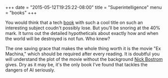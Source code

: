 +++
date = "2015-05-12T19:25:22-08:00"
title = "Superintelligence"
menu = "books"
+++

You would think that a tech [book](http://www.amazon.com/Superintelligence-Dangers-Strategies-Nick-Bostrom-ebook/dp/B00LOOCGB2) with such a cool title on such an interesting subject coudn't possibly lose.  But you'll be snoring at the 40% mark.  It turns out the detailed hypotheticals about exactly how and when the world will be destroyed is not fun.  Who knew?

The one saving grace that makes the whole thing worth it is the movie "Ex Machina," which should be required after every reading.  It is doubtful you will understand the plot of the movie without the background [Nick Bostrom](http://www.nickbostrom.com/) gives.  Dry as it may be, it's the only book I've found that tackles the dangers of AI seriously.